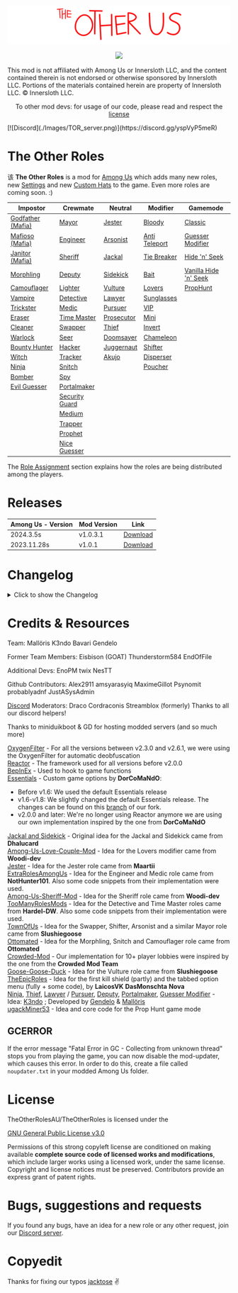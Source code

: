 ![mod banner](./Images/TOU_Logo.png)
<p align="center"><a href="https://github.com/mxyx-club/TheOtherUs/releases/"><img src="https://badgen.net/github/release/SpexGH/theotherus"></a></p>


This mod is not affiliated with Among Us or Innersloth LLC, and the content contained therein is not endorsed or otherwise sponsored by Innersloth LLC. Portions of the materials contained herein are property of Innersloth LLC. © Innersloth LLC.</p>
<p align="center">
  To other mod devs: for usage of our code, please read and respect the <a href="#license">license</a></p>
[![Discord](./Images/TOR_server.png)](https://discord.gg/yspVyP5meR)


# The Other Roles

该 **The Other Roles** is a mod for [Among Us](https://store.steampowered.com/app/945360/Among_Us) which adds many new roles, new [Settings](#settings) and new [Custom Hats](#custom-hats) to the game.
Even more roles are coming soon. :)

| Impostor                    | Crewmate                          | Neutral                   | Modifier                        | Gamemode                                                     |
| --------------------------- | --------------------------------- | ------------------------- | ------------------------------- | ------------------------------------------------------------ |
| [Godfather (Mafia)](#mafia) | [Mayor](#mayor)                   | [Jester](#jester)         | [Bloody](#bloody)               | [Classic](#roles)                                            |
| [Mafioso (Mafia)](#mafia)   | [Engineer](#engineer)             | [Arsonist](#arsonist)     | [Anti Teleport](#anti-teleport) | [Guesser Modifier](#guesser-modifier)                        |
| [Janitor (Mafia)](#mafia)   | [Sheriff](#sheriff)               | [Jackal](#jackal)         | [Tie Breaker](#tie-breaker)     | [Hide 'n' Seek](#hide-n-seek)                                |
| [Morphling](#morphling)     | [Deputy](#deputy)                 | [Sidekick](#sidekick)     | [Bait](#bait)                   | [Vanilla Hide 'n' Seek](https://www.innersloth.com/new-game-mode-hide-n-seek-is-here-emergency-meeting-35/) |
| [Camouflager](#camouflager) | [Lighter](#lighter)               | [Vulture](#vulture)       | [Lovers](#lovers)               | [PropHunt](#prophunt)                                        |
| [Vampire](#vampire)         | [Detective](#detective)           | [Lawyer](#lawyer)         | [Sunglasses](#sunglasses)       |                                                              |
| [Trickster](#trickster)     | [Medic](#medic)                   | [Pursuer](#pursuer)       | [VIP](#vip)                     |                                                              |
| [Eraser](#eraser)           | [Time Master](#time-master)       | [Prosecutor](#prosecutor) | [Mini](#mini)                   |                                                              |
| [Cleaner](#cleaner)         | [Swapper](#swapper)               | [Thief](#thief)           | [Invert](#invert)               |                                                              |
| [Warlock](#warlock)         | [Seer](#seer)                     | [Doomsayer](#Doomsayer)   | [Chameleon](#chameleon)         |                                                              |
| [Bounty Hunter](#bounty-hunter)   | [Hacker](#hacker)           | [Juggernaut](#Juggernaut) | [Shifter](#shifter)             |                                                              |
| [Witch](#witch)             | [Tracker](#tracker)               | [Akujo](#Akujo)           | [Disperser](#disperser)         |                                                              |
| [Ninja](#ninja)             | [Snitch](#snitch)                 |                           | [Poucher](#disperser)           |                                                              |
| [Bomber](#bomber)           | [Spy](#spy)                       |                           |                                 |                                                              |
| [Evil Guesser](#guesser)    | [Portalmaker](#portalmaker)       |                           |                                 |                                                              |
|                             | [Security Guard](#security-guard) |                           |                                 |                                                              |
|                             | [Medium](#medium)                 |                           |                                 |                                                              |
|                             | [Trapper](#trapper)               |                           |                                 |                                                              |
|                             | [Prophet](#Prophet)               |                           |                                 |                                                              |
|                             | [Nice Guesser](#guesser)          |                           |                                 |                                                              |

The [Role Assignment](#role-assignment) section explains how the roles are being distributed among the players.

# Releases
| Among Us - Version| Mod Version | Link |
|----------|-------------|-----------------|
| 2024.3.5s    | v1.0.3.1 | [Download](https://github.com/mxyx-club/TheOtherUs/releases/download/v1.0.3.1/TheOtherUs.zip)    |
| 2023.11.28s  | v1.0.1   | [Download](https://github.com/mxyx-club/TheOtherUs/releases/download/v1.0.1/TheOtherUs.zip)      |



# Changelog

<details>
  <summary>Click to show the Changelog</summary>


**Changes in v1.0.3:**

- 

**Changes in v1.0.2:**

- 

**Changes in v1.0.1:**

- 

- 
</details>


# Credits & Resources
Team:
Mallöris    K3ndo    Bavari    Gendelo

Former Team Members:
Eisbison (GOAT)    Thunderstorm584    EndOfFile

Additional Devs:
EnoPM    twix    NesTT

Github Contributors:
Alex2911    amsyarasyiq    MaximeGillot
Psynomit    probablyadnf    JustASysAdmin

[Discord](https://discord.gg/yspVyP5meR) Moderators:</b>
Draco Cordraconis    Streamblox (formerly)
Thanks to all our discord helpers!

Thanks to miniduikboot & GD for hosting modded servers (and so much more)


[OxygenFilter](https://github.com/NuclearPowered/Reactor.OxygenFilter) - For all the versions between v2.3.0 and v2.6.1, we were using the OxygenFilter for automatic deobfuscation\
[Reactor](https://github.com/NuclearPowered/Reactor) - The framework used for all versions before v2.0.0\
[BepInEx](https://github.com/BepInEx) - Used to hook to game functions\
[Essentials](https://github.com/DorCoMaNdO/Reactor-Essentials) - Custom game options by **DorCoMaNdO**:
- Before v1.6: We used the default Essentials release
- v1.6-v1.8: We slightly changed the default Essentials release. The changes can be found on this [branch](https://github.com/Eisbison/Reactor-Essentials/tree/feature/TheOtherRoles-Adaption) of our fork.
- v2.0.0 and later: We're no longer using Reactor anymore we are using our own implementation inspired by the one from **DorCoMaNdO**

[Jackal and Sidekick](https://www.twitch.tv/dhalucard) - Original idea for the Jackal and Sidekick came from **Dhalucard**\
[Among-Us-Love-Couple-Mod](https://github.com/Woodi-dev/Among-Us-Love-Couple-Mod) - Idea for the Lovers modifier came from **Woodi-dev**\
[Jester](https://github.com/Maartii/Jester) - Idea for the Jester role came from **Maartii**\
[ExtraRolesAmongUs](https://github.com/NotHunter101/ExtraRolesAmongUs) - Idea for the Engineer and Medic role came from **NotHunter101**. Also some code snippets from their implementation were used.\
[Among-Us-Sheriff-Mod](https://github.com/Woodi-dev/Among-Us-Sheriff-Mod) - Idea for the Sheriff role came from **Woodi-dev**\
[TooManyRolesMods](https://github.com/Hardel-DW/TooManyRolesMods) - Idea for the Detective and Time Master roles came from **Hardel-DW**. Also some code snippets from their implementation were used.\
[TownOfUs](https://github.com/slushiegoose/Town-Of-Us) - Idea for the Swapper, Shifter, Arsonist and a similar Mayor role came from **Slushiegoose**\
[Ottomated](https://twitter.com/ottomated_) - Idea for the Morphling, Snitch and Camouflager role came from **Ottomated**\
[Crowded-Mod](https://github.com/CrowdedMods/CrowdedMod) - Our implementation for 10+ player lobbies were inspired by the one from the **Crowded Mod Team**\
[Goose-Goose-Duck](https://store.steampowered.com/app/1568590/Goose_Goose_Duck) - Idea for the Vulture role came from **Slushiegoose**\
[TheEpicRoles](https://github.com/LaicosVK/TheEpicRoles) - Idea for the first kill shield (partly) and the tabbed option menu (fully + some code), by **LaicosVK** **DasMonschta** **Nova**\
[Ninja](#ninja), [Thief](#thief), [Lawyer](#lawyer) / [Pursuer](#pursuer), [Deputy](#deputy), [Portalmaker](#portalmaker), [Guesser Modifier](#guesser-modifier) - Idea: [K3ndo](https://github.com/K3ndoo) ; Developed by [Gendelo](https://github.com/gendelo3) & [Mallöris](https://github.com/Mallaris) \
[ugackMiner53](https://github.com/ugackMiner53/PropHunt) - Idea and core code for the Prop Hunt game mode


## GCERROR
If the error message "Fatal Error in GC - Collecting from unknown thread" stops you from playing the game, you can now disable the mod-updater, which causes this error.
In order to do this, create a file called `noupdater.txt` in your modded Among Us folder.

# License
TheOtherRolesAU/TheOtherRoles is licensed under the

[GNU General Public License v3.0](https://github.com/TheOtherRolesAU/TheOtherRoles/blob/main/LICENSE)

Permissions of this strong copyleft license are conditioned on making available **complete source code of licensed works and modifications**, which include larger works using a licensed work, under the same license. Copyright and license notices must be preserved. Contributors provide an express grant of patent rights.

# Bugs, suggestions and requests
If you found any bugs, have an idea for a new role or any other request, join our [Discord server](https://discord.gg/77RkMJHWsM).

# Copyedit
Thanks for fixing our typos [jacktose](https://github.com/jacktose) ✌️
